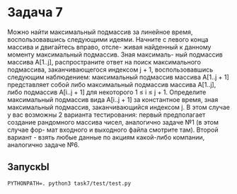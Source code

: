 # Задача 7
Можно найти максимальный подмассив за линейное время, воспользовавшись следующими идеями. Начните с левого конца массива и двигайтесь вправо, отсле- живая найденный к данному моменту максимальный подмассив. Зная максималь- ный подмассив массива A[1..j], распространите ответ на поиск максимального подмассива, заканчивающегося индексом j + 1, воспользовавшись следующим наблюдением: максимальный подмассив массива A[1..j + 1] представляет собой либо максимальный подмассив массива A[1..j], либо подмассив A[i..j + 1] для некоторого 1 ≤ i ≤ j + 1. Определите максимальный подмассив вида A[i..j + 1] за константное время, зная максимальный подмассив, заканчивающийся индексом j. В этом случае у вас возможны 2 варианта тестирования: первый предполагает создание рандомного массива чисел, аналогично задаче №1 (в этом случае фор- мат входного и выходного файла смотрите там). Второй вариант - взять любые данные по акциям какой-либо компании, аналогично задаче №6.

## ЗапускЫ
```PYTHONPATH=. python3 task7/test/test.py```